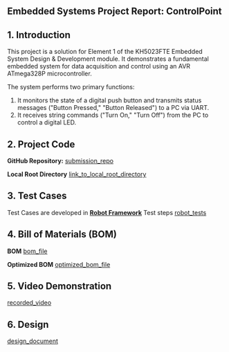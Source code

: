 ## Embedded Systems Project Report: ControlPoint

## 1. Introduction
This project is a solution for Element 1 of the KH5023FTE Embedded System Design & Development module. It demonstrates a fundamental embedded system for data acquisition and control using an AVR ATmega328P microcontroller.

The system performs two primary functions:
1.  It monitors the state of a digital push button and transmits status messages ("Button Pressed," "Button Released") to a PC via UART.
2.  It receives string commands ("Turn On," "Turn Off") from the PC to control a digital LED.

## 2. Project Code

**GitHub Repository:**
[submission_repo](https://github.com/Ali1Eliwa/submission1/tree/main/code/Application)

**Local Root Directory**
[link_to_local_root_directory](code/Application)

## 3. Test Cases

Test Cases are developed in **[Robot Framework](https://robotframework.org/)** Test steps
[robot_tests](test/assignment_test_cases.robot)

## 4. Bill of Materials (BOM)

**BOM**
[bom_file](bom/bom.csv)

**Optimized BOM**
[optimized_bom_file](bom/optimized_bom.csv)

## 5. Video Demonstration

[recorded_video](video/Test.mp4)


## 6. Design
[design_document](design/project_design_tpl.md)